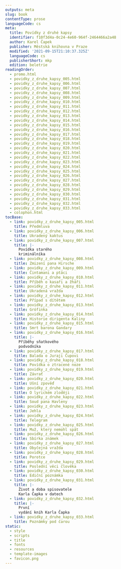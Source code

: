 ```yaml
---
outputs: meta
slug: book
contentType: prose
languageCode: cs
meta:
  title: Povídky z druhé kapsy
  identifier: f10f3d4a-0c24-4e60-964f-2464466a2a48
  author: Karel Čapek
  publisher: Městská knihovna v Praze
  modified: '2021-09-15T21:10:37.325Z'
  languageCode: cs
  publisherShort: mkp
  edition: beletrie
readingOrder:
  - promo.html
  - povidky_z_druhe_kapsy_005.html
  - povidky_z_druhe_kapsy_006.html
  - povidky_z_druhe_kapsy_007.html
  - povidky_z_druhe_kapsy_008.html
  - povidky_z_druhe_kapsy_009.html
  - povidky_z_druhe_kapsy_010.html
  - povidky_z_druhe_kapsy_011.html
  - povidky_z_druhe_kapsy_012.html
  - povidky_z_druhe_kapsy_013.html
  - povidky_z_druhe_kapsy_014.html
  - povidky_z_druhe_kapsy_015.html
  - povidky_z_druhe_kapsy_016.html
  - povidky_z_druhe_kapsy_017.html
  - povidky_z_druhe_kapsy_018.html
  - povidky_z_druhe_kapsy_019.html
  - povidky_z_druhe_kapsy_020.html
  - povidky_z_druhe_kapsy_021.html
  - povidky_z_druhe_kapsy_022.html
  - povidky_z_druhe_kapsy_023.html
  - povidky_z_druhe_kapsy_024.html
  - povidky_z_druhe_kapsy_025.html
  - povidky_z_druhe_kapsy_026.html
  - povidky_z_druhe_kapsy_027.html
  - povidky_z_druhe_kapsy_028.html
  - povidky_z_druhe_kapsy_029.html
  - povidky_z_druhe_kapsy_030.html
  - povidky_z_druhe_kapsy_031.html
  - povidky_z_druhe_kapsy_032.html
  - povidky_z_druhe_kapsy_033.html
  - colophon.html
tocBase:
  - link: povidky_z_druhe_kapsy_005.html
    title: Předmluva
  - link: povidky_z_druhe_kapsy_006.html
    title: Ukradený kaktus
  - link: povidky_z_druhe_kapsy_007.html
    title: |-
      Povídka starého
      kriminálníka
  - link: povidky_z_druhe_kapsy_008.html
    title: Zmizení pana Hirsche
  - link: povidky_z_druhe_kapsy_009.html
    title: Čintamani a ptáci
  - link: povidky_z_druhe_kapsy_010.html
    title: Příběh o kasaři a žháři
  - link: povidky_z_druhe_kapsy_011.html
    title: Ukradená vražda
  - link: povidky_z_druhe_kapsy_012.html
    title: Případ s dítětem
  - link: povidky_z_druhe_kapsy_013.html
    title: Grófinka
  - link: povidky_z_druhe_kapsy_014.html
    title: Historie dirigenta Kaliny
  - link: povidky_z_druhe_kapsy_015.html
    title: Smrt barona Gandary
  - link: povidky_z_druhe_kapsy_016.html
    title: |-
      Příběhy sňatkového
      podvodníka
  - link: povidky_z_druhe_kapsy_017.html
    title: Balada o Juraji Čupovi
  - link: povidky_z_druhe_kapsy_018.html
    title: Povídka o ztracené noze
  - link: povidky_z_druhe_kapsy_019.html
    title: Závrať
  - link: povidky_z_druhe_kapsy_020.html
    title: Ušní zpověď
  - link: povidky_z_druhe_kapsy_021.html
    title: O lyrickém zloději
  - link: povidky_z_druhe_kapsy_022.html
    title: Soud pana Havleny
  - link: povidky_z_druhe_kapsy_023.html
    title: Jehla
  - link: povidky_z_druhe_kapsy_024.html
    title: Telegram
  - link: povidky_z_druhe_kapsy_025.html
    title: Muž, který nemohl spát
  - link: povidky_z_druhe_kapsy_026.html
    title: Sbírka známek
  - link: povidky_z_druhe_kapsy_027.html
    title: Obyčejná vražda
  - link: povidky_z_druhe_kapsy_028.html
    title: Porotce
  - link: povidky_z_druhe_kapsy_029.html
    title: Poslední věci člověka
  - link: povidky_z_druhe_kapsy_030.html
    title: Ediční poznámka
  - link: povidky_z_druhe_kapsy_031.html
    title: |-
      Život a doba spisovatele
      Karla Čapka v datech
  - link: povidky_z_druhe_kapsy_032.html
    title: |-
      První
      vydání knih Karla Čapka
  - link: povidky_z_druhe_kapsy_033.html
    title: Poznámky pod čarou
static:
  - style
  - scripts
  - title
  - fonts
  - resources
  - template-images
  - favicon.png
---
```

